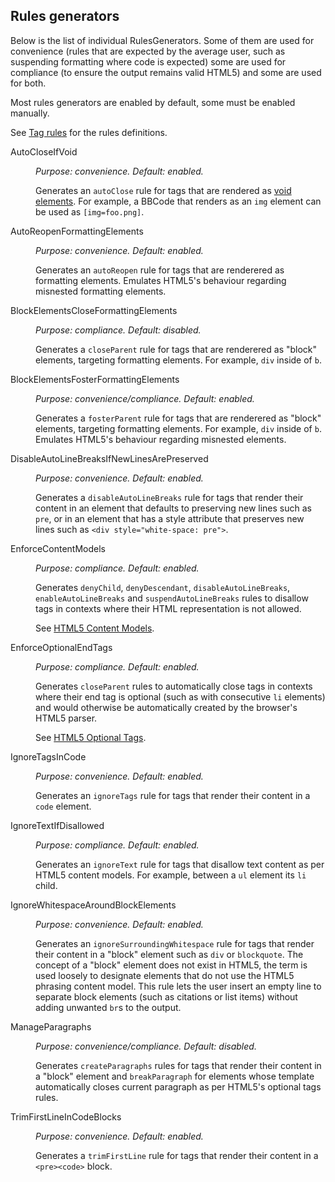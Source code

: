 <h2>Rules generators</h2>

Below is the list of individual RulesGenerators. Some of them are used for convenience (rules that are expected by the average user, such as suspending formatting where code is expected) some are used for compliance (to ensure the output remains valid HTML5) and some are used for both.

Most rules generators are enabled by default, some must be enabled manually.

See [Tag rules](Tag_rules.md) for the rules definitions.

<dl>

<dt>AutoCloseIfVoid</dt>
<dd>
	<p><i>Purpose: convenience. Default: enabled.</i></p>
	<p>Generates an <code>autoClose</code> rule for tags that are rendered as <a href="http://www.w3.org/TR/html5/syntax.html#void-elements">void elements</a>. For example, a BBCode that renders as an <code>img</code> element can be used as <code>[img=foo.png]</code>.</p>
</dd>

<dt>AutoReopenFormattingElements</dt>
<dd>
	<p><i>Purpose: convenience. Default: enabled.</i></p>
	<p>Generates an <code>autoReopen</code> rule for tags that are renderered as formatting elements. Emulates HTML5's behaviour regarding misnested formatting elements.</p>
</dd>

<dt>BlockElementsCloseFormattingElements</dt>
<dd>
	<p><i>Purpose: compliance. Default: disabled.</i></p>
	<p>Generates a <code>closeParent</code> rule for tags that are renderered as "block" elements, targeting formatting elements. For example, <code>div</code> inside of <code>b</code>.</p>
</dd>

<dt>BlockElementsFosterFormattingElements</dt>
<dd>
	<p><i>Purpose: convenience/compliance. Default: enabled.</i></p>
	<p>Generates a <code>fosterParent</code> rule for tags that are renderered as "block" elements, targeting formatting elements. For example, <code>div</code> inside of <code>b</code>. Emulates HTML5's behaviour regarding misnested elements.</p>
</dd>

<dt>DisableAutoLineBreaksIfNewLinesArePreserved</dt>
<dd>
	<p><i>Purpose: convenience. Default: enabled.</i></p>
	<p>Generates a <code>disableAutoLineBreaks</code> rule for tags that render their content in an element that defaults to preserving new lines such as <code>pre</code>, or in an element that has a style attribute that preserves new lines such as <code>&lt;div style="white-space: pre"&gt;</code>.</p>
</dd>

<dt>EnforceContentModels</dt>
<dd>
	<p><i>Purpose: compliance. Default: enabled.</i></p>
	<p>Generates <code>denyChild</code>, <code>denyDescendant</code>, <code>disableAutoLineBreaks</code>, <code>enableAutoLineBreaks</code> and <code>suspendAutoLineBreaks</code> rules to disallow tags in contexts where their HTML representation is not allowed.</p>
	<p>See <a href="http://www.w3.org/TR/html5/dom.html#content-models">HTML5 Content Models</a>.</p>
</dd>

<dt>EnforceOptionalEndTags</dt>
<dd>
	<p><i>Purpose: compliance. Default: enabled.</i></p>
	<p>Generates <code>closeParent</code> rules to automatically close tags in contexts where their end tag is optional (such as with consecutive <code>li</code> elements) and would otherwise be automatically created by the browser's HTML5 parser.</p>
	<p>See <a href="http://www.w3.org/TR/html5/syntax.html#optional-tags">HTML5 Optional Tags</a>.</p>
</dd>

<dt>IgnoreTagsInCode</dt>
<dd>
	<p><i>Purpose: convenience. Default: enabled.</i></p>
	<p>Generates an <code>ignoreTags</code> rule for tags that render their content in a <code>code</code> element.</p>
</dd>

<dt>IgnoreTextIfDisallowed</dt>
<dd>
	<p><i>Purpose: compliance. Default: enabled.</i></p>
	<p>Generates an <code>ignoreText</code> rule for tags that disallow text content as per HTML5 content models. For example, between a <code>ul</code> element its <code>li</code> child.</p>
</dd>

<dt>IgnoreWhitespaceAroundBlockElements</dt>
<dd>
	<p><i>Purpose: convenience. Default: enabled.</i></p>
	<p>Generates an <code>ignoreSurroundingWhitespace</code> rule for tags that render their content in a "block" element such as <code>div</code> or <code>blockquote</code>. The concept of a "block" element does not exist in HTML5, the term is used loosely to designate elements that do not use the HTML5 phrasing content model. This rule lets the user insert an empty line to separate block elements (such as citations or list items) without adding unwanted <code>br</code>s to the output.</p>
</dd>

<dt>ManageParagraphs</dt>
<dd>
	<p><i>Purpose: convenience/compliance. Default: disabled.</i></p>
	<p>Generates <code>createParagraphs</code> rules for tags that render their content in a "block" element and <code>breakParagraph</code> for elements whose template automatically closes current paragraph as per HTML5's optional tags rules.</p>
</dd>

<dt>TrimFirstLineInCodeBlocks</dt>
<dd>
	<p><i>Purpose: convenience. Default: enabled.</i></p>
	<p>Generates a <code>trimFirstLine</code> rule for tags that render their content in a <code>&lt;pre&gt;&lt;code&gt;</code> block.</p>
</dd>

</dl>